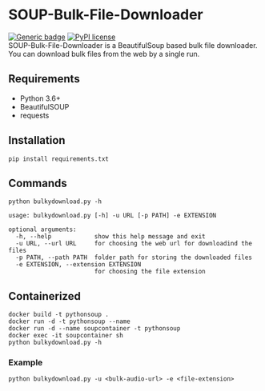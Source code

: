 # SOUP-Bulk-File-Downloader

[![Generic badge](https://img.shields.io/badge/completed-no-<COLOR>.svg)](https://shields.io/)  [![PyPI license](https://img.shields.io/pypi/l/ansicolortags.svg)](https://pypi.python.org/pypi/ansicolortags/) <br>
SOUP-Bulk-File-Downloader is a BeautifulSoup based bulk file downloader. You can download bulk files from the web by a single run.

## Requirements

* Python 3.6+
* BeautifulSOUP
* requests

## Installation

`pip install requirements.txt`

## Commands


```
python bulkydownload.py -h

usage: bulkydownload.py [-h] -u URL [-p PATH] -e EXTENSION

optional arguments:
  -h, --help            show this help message and exit
  -u URL, --url URL     for choosing the web url for downloadind the files
  -p PATH, --path PATH  folder path for storing the downloaded files
  -e EXTENSION, --extension EXTENSION
                        for choosing the file extension
```

## Containerized
```
docker build -t pythonsoup .
docker run -d -t pythonsoup --name
docker run -d --name soupcontainer -t pythonsoup
docker exec -it soupcontainer sh
python bulkydownload.py -h
```

### Example

`python bulkydownload.py -u <bulk-audio-url> -e <file-extension>`